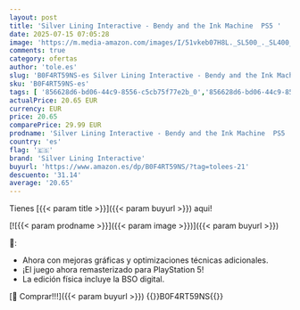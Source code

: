 ```yaml
---
layout: post
title: 'Silver Lining Interactive - Bendy and the Ink Machine  PS5 '
date: 2025-07-15 07:05:28
image: 'https://m.media-amazon.com/images/I/51vkeb07H8L._SL500_._SL400_.jpg'
comments: true
category: ofertas
author: 'tole.es'
slug: 'B0F4RT59NS-es Silver Lining Interactive - Bendy and the Ink Machine PS5'
sku: 'B0F4RT59NS-es'
tags: [ '856628d6-bd06-44c9-8556-c5cb75f77e2b_0','856628d6-bd06-44c9-8556-c5cb75f77e2b_2201','856628d6-bd06-44c9-8556-c5cb75f77e2b_3601','Arborist Merchandising Root','Hardware y juegos para PlayStation 5','Juegos para PlayStation 5','Preventa de Videojuegos','Self Service','Special Features Stores','Videojuegos','Videojuegos más esperados','ps5','silver lining interactive','🇪🇸', ]
actualPrice: 20.65 EUR
currency: EUR
price: 20.65
comparePrice: 29.99 EUR
prodname: 'Silver Lining Interactive - Bendy and the Ink Machine  PS5 '
country: 'es'
flag: '🇪🇸'
brand: 'Silver Lining Interactive'
buyurl: 'https://www.amazon.es/dp/B0F4RT59NS/?tag=tolees-21'
descuento: '31.14'
average: '20.65'
---
```


Tienes [{{< param title >}}]({{< param buyurl >}}) aqui!

[![{{< param prodname >}}]({{< param image >}})]({{< param buyurl >}})

🔎:

- Ahora con mejoras gráficas y optimizaciones técnicas adicionales.
- ¡El juego ahora remasterizado para PlayStation 5!
- La edición física incluye la BSO digital.

[🛒 Comprar!!!]({{< param buyurl >}})
{{<world>}}B0F4RT59NS{{</world>}}
